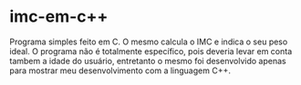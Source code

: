 # imc-em-c++
Programa simples feito em C. O mesmo calcula o IMC  e indica o seu peso ideal.
O programa não é totalmente específico, pois deveria levar em conta tambem a idade do usuário, entretanto o mesmo foi desenvolvido apenas para mostrar meu desenvolvimento com a linguagem C++.

